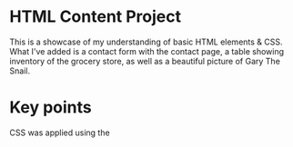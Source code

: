 # HTML Content Project

This is a showcase of my understanding of basic HTML elements & CSS. What I've added is a contact form with the contact page, a table showing inventory of the grocery store, as well as a beautiful picture of Gary The Snail. 

# Key points

CSS was applied using the <style> section within the <head> section.

HTML elements used:
    - semantic HTML (header, nav, main, section, etc...)
    - text input
    - email input
    - radio buttons
    - table header, rows, and data
    - figures
    - images
    - page references